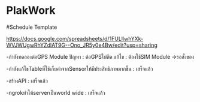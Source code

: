 # PlakWork
#Schedule Template

https://docs.google.com/spreadsheets/d/1FULllwhYXk-WVJWUgwRhYZdlAT9G--Ono_JR5y0e4Bw/edit?usp=sharing

-กำลังทดลองต่อGPS Module
ปัญหา : ต่อGPSไม่ติด
แก้ไข : ต้องใช้SIM Module  ->รอสั่งของ

-กำลังแก้ไขTableที่ใช้เก็บค่าจากSensorให้มีประสิทธิภาพมากขึ้น : เสร็จแล้ว

-สร้างAPI : เสร็จแล้ว

-ngrokทำให้serverเป็นworld wide : เสร็จแล้ว


